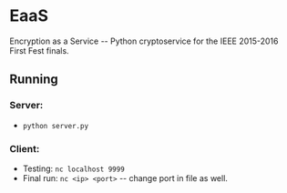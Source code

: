 # EaaS
Encryption as a Service -- Python cryptoservice for the IEEE 2015-2016 First Fest finals.

## Running
### Server:
* `python server.py`

### Client:
* Testing: `nc localhost 9999`
* Final run: `nc <ip> <port>` -- change port in file as well.

